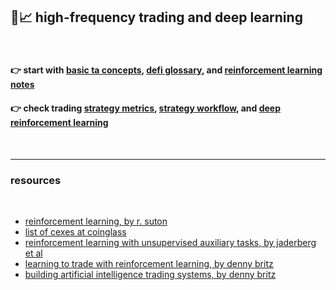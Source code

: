 ## 🧠📈 high-frequency trading and deep learning


<br>

#### 👉 start with [basic ta concepts](trading_on_gmx.md), [defi glossary](defi_glossary.md), and [reinforcement learning notes](reinforcement_learning.md)
#### 👉 check trading [strategy metrics](strategy_metrics.md), [strategy workflow](strategy_workflow.md), and [deep reinforcement learning](deep_reinforcement_learning.md)



<br>

---

### resources

<br>

* [reinforcement learning, by r. suton](https://github.com/midsumm3rDAO/library/blob/main/books/SuttonBartoIPRLBook2ndEd.pdf)
* [list of cexes at coinglass](https://www.coinglass.com/)
* [reinforcement learning with unsupervised auxiliary tasks, by jaderberg et al](https://arxiv.org/abs/1611.05397)
* [learning to trade with reinforcement learning, by denny britz](https://dennybritz.com/posts/wildml/learning-to-trade-with-reinforcement-learning/)
* [building artificial intelligence trading systems, by denny britz](https://dennybritz.com/posts/building-ai-trading-systems/)









